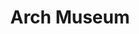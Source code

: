 ---
pid: pt302
title: Arch Museum
location_transcription: Penn treaty park
coordinates: "[-75.128513585067, 39.966201054347]"
zipcode: 
gen_neighborhood: 
neighborhood: 
outside_phl: 
age: 
age_range: 
instagram: 
image_file_name: pt_302.jpg
proposal_transcription: 
topic: Architecture
topic_summary: '0'
type: Museum,Arch
keywords_other: 
credit: Wesley
image_labels: 
twitter: 
facebook: 
permalink: "/monuments/pt302/"
layout: item-page
---